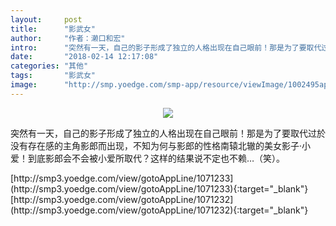 ```yaml
---
layout:     post
title:      "影武女"
author:     "作者：濑口和宏"
intro:      "突然有一天，自己的影子形成了独立的人格出现在自己眼前！那是为了要取代过於没有存在感的主角影郎而出现，不知为何与影郎的性格南辕北辙的美女影子‧小爱！到底影郎会不会被小爱所取代？这样的结果说不定也不赖…（笑）。"
date:       "2018-02-14 12:17:08"
categories: "其他"
tags:       "影武女"
image:      "http://smp.yoedge.com/smp-app/resource/viewImage/1002495appline.png"
---
```

<div style="text-align: center">
<p><img src="http://smp.yoedge.com/smp-app/resource/viewImage/1002495appline.png"/></p>
</div>
<p class="post-meta">
<span>突然有一天，自己的影子形成了独立的人格出现在自己眼前！那是为了要取代过於没有存在感的主角影郎而出现，不知为何与影郎的性格南辕北辙的美女影子‧小爱！到底影郎会不会被小爱所取代？这样的结果说不定也不赖…（笑）。</span>
</p>
[http://smp3.yoedge.com/view/gotoAppLine/1071233](http://smp3.yoedge.com/view/gotoAppLine/1071233){:target="_blank"}
[http://smp3.yoedge.com/view/gotoAppLine/1071232](http://smp3.yoedge.com/view/gotoAppLine/1071232){:target="_blank"}


